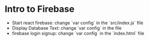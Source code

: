 # Intro to Firebase 

<ul>
	<li>Start react firebase: change `var config` in the `src/index.js` file</li>
	<li>Display Database Text: change `var config` in the file</li>
	<li>firebase login signup: change `var config` in the `index.html` file</li>
</ul>